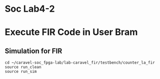 # Soc Lab4-2
# Execute FIR Code in User Bram
## Simulation for FIR 
```shell
cd ~/caravel-soc_fpga-lab/lab-caravel_fir/testbench/counter_la_fir
source run_clean
source run_sim
